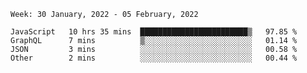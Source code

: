 <!--START_SECTION:waka-->
```text
Week: 30 January, 2022 - 05 February, 2022

JavaScript   10 hrs 35 mins  ████████████████████████▒   97.85 % 
GraphQL      7 mins          ▒░░░░░░░░░░░░░░░░░░░░░░░░   01.14 % 
JSON         3 mins          ░░░░░░░░░░░░░░░░░░░░░░░░░   00.58 % 
Other        2 mins          ░░░░░░░░░░░░░░░░░░░░░░░░░   00.44 % 
```
<!--END_SECTION:waka-->
